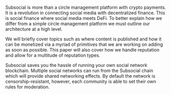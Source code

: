 Subsocial is more than a circle management platform with crypto payments. It is a revolution in connecting social media with decentralized finance. This is social finance where social media meets DeFi. To better explain how we differ from a simple circle management platform we must outline our architecture at a high level.

We will briefly cover topics such as where content is published and how it can be monetized via a myriad of primitives that we are working on adding as soon as possible. This paper will also cover how we handle reputation and allow for a multitude of reputation types.

Subsocial saves you the hassle of running your own social network blockchain. Multiple social networks can run from the Subsocial chain which will provide shared networking effects. By default the network is censorship-resistant, however, each community is able to set their own rules for moderation.

